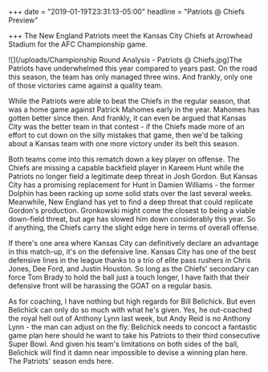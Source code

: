 +++
date = "2019-01-19T23:31:13-05:00"
headline = "Patriots @ Chiefs Preview"

+++
The New England Patriots meet the Kansas City Chiefs at Arrowhead Stadium for the AFC Championship game.

![](/uploads/Championship Round Analysis - Patriots @ Chiefs.jpg)The Patriots have underwhelmed this year compared to years past. On the road this season, the team has only managed three wins. And frankly, only one of those victories came against a quality team.

While the Patriots were able to beat the Chiefs in the regular season, that was a home game against Patrick Mahomes early in the year. Mahomes has gotten better since then. And frankly, it can even be argued that Kansas City was the better team in that contest - if the Chiefs made more of an effort to cut down on the silly mistakes that game, then we'd be talking about a Kansas team with one more victory under its belt this season.

Both teams come into this rematch down a key player on offense. The Chiefs are missing a capable backfield player in Kareem Hunt while the Patriots no longer field a legitimate deep threat in Josh Gordon. But Kansas City has a promising replacement for Hunt in Damien Williams - the former Dolphin has been racking up some solid stats over the last several weeks. Meanwhile, New England has yet to find a deep threat that could replicate Gordon's production. Gronkowski might come the closest to being a viable down-field threat, but age has slowed him down considerably this year. So if anything, the Chiefs carry the slight edge here in terms of overall offense.

If there's one area where Kansas City can definitively declare an advantage in this match-up, it's on the defensive line. Kansas City has one of the best defensive lines in the league thanks to a trio of elite pass rushers in Chris Jones, Dee Ford, and Justin Houston. So long as the Chiefs' secondary can force Tom Brady to hold the ball just a touch longer, I have faith that their defensive front will be harassing the GOAT on a regular basis.

As for coaching, I have nothing but high regards for Bill Belichick. But even Belichick can only do so much with what he's given. Yes, he out-coached the royal hell out of Anthony Lynn last week, but Andy Reid is no Anthony Lynn - the man can adjust on the fly. Belichick needs to concoct a fantastic game plan here should he want to take his Patriots to their third consecutive Super Bowl. And given his team's limitations on both sides of the ball, Belichick will find it damn near impossible to devise a winning plan here. The Patriots' season ends here.